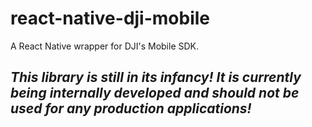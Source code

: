 # react-native-dji-mobile

A React Native wrapper for DJI's Mobile SDK.

## *This library is still in its infancy! It is currently being internally developed and __should not__ be used for any production applications!*
